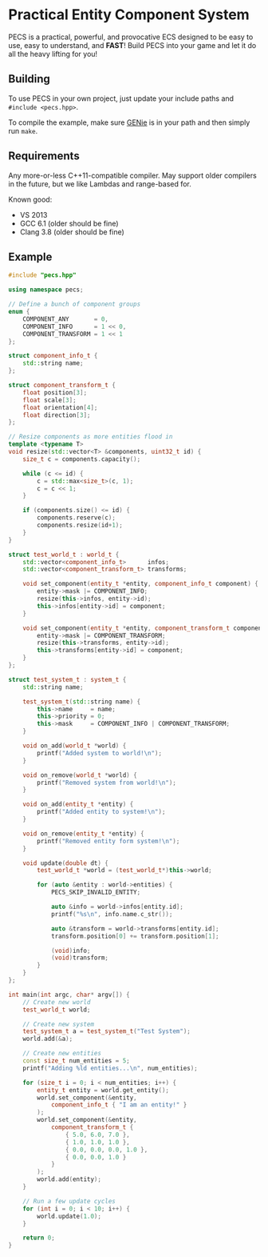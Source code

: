 # Practical Entity Component System

PECS is a practical, powerful, and provocative ECS designed to be easy to use,
easy to understand, and **FAST**! Build PECS into your game and let it do all
the heavy lifting for you!

## Building
To use PECS in your own project, just update your include paths and `#include <pecs.hpp>`.

To compile the example, make sure [GENie](https://github.com/bkaradzic/GENie) is in your path and then simply run `make`.

## Requirements
Any more-or-less C++11-compatible compiler. May support older compilers in the future, but we like Lambdas and range-based for.

Known good:
- VS 2013
- GCC 6.1 (older should be fine)
- Clang 3.8 (older should be fine)

## Example

```cpp
#include "pecs.hpp"

using namespace pecs;

// Define a bunch of component groups
enum {
	COMPONENT_ANY       = 0,
	COMPONENT_INFO      = 1 << 0,
	COMPONENT_TRANSFORM = 1 << 1
};

struct component_info_t {
	std::string name;
};

struct component_transform_t {
	float position[3];
	float scale[3];
	float orientation[4];
	float direction[3];
};

// Resize components as more entities flood in
template <typename T>
void resize(std::vector<T> &components, uint32_t id) {
	size_t c = components.capacity();

	while (c <= id) {
		c = std::max<size_t>(c, 1);
		c = c << 1;
	}

	if (components.size() <= id) {
		components.reserve(c);
		components.resize(id+1);
	}
}

struct test_world_t : world_t {
	std::vector<component_info_t>      infos;
	std::vector<component_transform_t> transforms;

	void set_component(entity_t *entity, component_info_t component) {
		entity->mask |= COMPONENT_INFO;
		resize(this->infos, entity->id);
		this->infos[entity->id] = component;
	}

	void set_component(entity_t *entity, component_transform_t component) {
		entity->mask |= COMPONENT_TRANSFORM;
		resize(this->transforms, entity->id);
		this->transforms[entity->id] = component;
	}
};

struct test_system_t : system_t {
	std::string name;

	test_system_t(std::string name) {
		this->name     = name;
		this->priority = 0;
		this->mask     = COMPONENT_INFO | COMPONENT_TRANSFORM;
	}

	void on_add(world_t *world) {
		printf("Added system to world!\n");
	}

	void on_remove(world_t *world) {
		printf("Removed system from world!\n");
	}

	void on_add(entity_t *entity) {
		printf("Added entity to system!\n");
	}

	void on_remove(entity_t *entity) {
		printf("Removed entity form system!\n");
	}

	void update(double dt) {
		test_world_t *world = (test_world_t*)this->world;

		for (auto &entity : world->entities) {
			PECS_SKIP_INVALID_ENTITY;

			auto &info = world->infos[entity.id];
			printf("%s\n", info.name.c_str());

			auto &transform = world->transforms[entity.id];
			transform.position[0] += transform.position[1];

			(void)info;
			(void)transform;
		}
	}
};

int main(int argc, char* argv[]) {
	// Create new world
	test_world_t world;

	// Create new system
	test_system_t a = test_system_t("Test System");
	world.add(&a);

	// Create new entities
	const size_t num_entities = 5;
	printf("Adding %ld entities...\n", num_entities);

	for (size_t i = 0; i < num_entities; i++) {
		entity_t entity = world.get_entity();
		world.set_component(&entity,
			component_info_t { "I am an entity!" }
		);
		world.set_component(&entity,
			component_transform_t {
				{ 5.0, 6.0, 7.0 },
				{ 1.0, 1.0, 1.0 },
				{ 0.0, 0.0, 0.0, 1.0 },
				{ 0.0, 0.0, 1.0 }
			}
		);
		world.add(entity);
	}

	// Run a few update cycles
	for (int i = 0; i < 10; i++) {
		world.update(1.0);
	}

	return 0;
}
```
